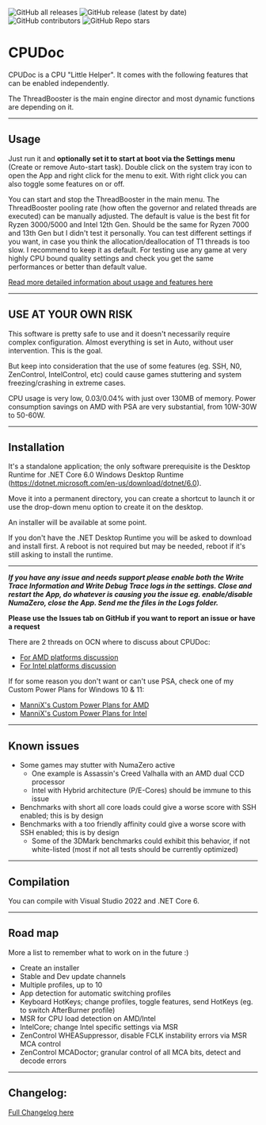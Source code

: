 ﻿![GitHub all releases](https://img.shields.io/github/downloads/mann1x/CPUDoc/total)
![GitHub release (latest by date)](https://img.shields.io/github/v/release/mann1x/CPUDoc)
![GitHub contributors](https://img.shields.io/github/contributors/mann1x/CPUDoc)
![GitHub Repo stars](https://img.shields.io/github/stars/mann1x/CPUDoc?style=social)

# CPUDoc


CPUDoc is a CPU "Little Helper".
It comes with the following features that can be enabled independently.

The ThreadBooster is the main engine director and most dynamic functions are depending on it.

---

## Usage

Just run it and **optionally set it to start at boot via the Settings menu** (Create or remove Auto-start task).
Double click on the system tray icon to open the App and right click for the menu to exit.
With right click you can also toggle some features on or off.

You can start and stop the ThreadBooster in the main menu.
The ThreadBooster pooling rate (how often the governor and related threads are executed) can be manually adjusted.
The default is value is the best fit for Ryzen 3000/5000 and Intel 12th Gen.
Should be the same for Ryzen 7000 and 13th Gen but I didn't test it personally.
You can test different settings if you want, in case you think the allocation/deallocation of T1 threads is too slow.
I recommend to keep it as default.
For testing use any game at very highly CPU bound quality settings and check you get the same performances or better than default value.

[Read more detailed information about usage and features here](USAGE.md)

---

## **USE AT YOUR OWN RISK**

This software is pretty safe to use and it doesn't necessarily require complex configuration.
Almost everything is set in Auto, without user intervention. This is the goal.

But keep into consideration that the use of some features (eg. SSH, N0, ZenControl, IntelControl, etc) could cause games stuttering and system freezing/crashing in extreme cases.

CPU usage is very low, 0.03/0.04% with just over 130MB of memory.
Power consumption savings on AMD with PSA are very substantial, from 10W-30W to 50-60W.

---

## Installation

It's a standalone application; the only software prerequisite is the Desktop Runtime for .NET Core 6.0 Windows Desktop Runtime (https://dotnet.microsoft.com/en-us/download/dotnet/6.0).

Move it into a permanent directory, you can create a shortcut to launch it or use the drop-down menu option to create it on the desktop.

An installer will be available at some point.

If you don't have the .NET Desktop Runtime you will be asked to download and install first. A reboot is not required but may be needed, reboot if it's still asking to install the runtime.

---

***If you have any issue and needs support please enable both the Write Trace Information and Write Debug Trace logs in the settings.
Close and restart the App, do whatever is causing you the issue eg. enable/disable NumaZero, close the App.
Send me the files in the Logs folder.***

****Please use the Issues tab on GitHub if you want to report an issue or have a request****

There are 2 threads on OCN where to discuss about CPUDoc:
- [For AMD platforms discussion](https://www.overclock.net/threads/cpudoc-little-cpu-helper-tool-with-some-exclusive-features.1802082/)
- [For Intel platforms discussion](https://www.overclock.net/threads/cpudoc-little-cpu-helper-tool-with-some-exclusive-features.1802081/)

If for some reason you don't want or can't use PSA, check one of my Custom Power Plans for Windows 10 & 11:
- [ManniX's Custom Power Plans for AMD](https://www.overclock.net/threads/ryzen-custom-power-plans-for-windows-10-balanced-and-ultimate.1776353/)
- [ManniX's Custom Power Plans for Intel](https://www.overclock.net/threads/intel-custom-power-plans-for-windows.1802309/)

---

## Known issues

- Some games may stutter with NumaZero active
    - One example is Assassin's Creed Valhalla with an AMD dual CCD processor
    - Intel with Hybrid architecture (P/E-Cores) should be immune to this issue
- Benchmarks with short all core loads could give a worse score with SSH enabled; this is by design
- Benchmarks with a too friendly affinity could give a worse score with SSH enabled; this is by design
    - Some of the 3DMark benchmarks could exhibit this behavior, if not white-listed (most if not all tests should be currently optimized) 

---

## Compilation

You can compile with Visual Studio 2022 and .NET Core 6.

---

## Road map

More a list to remember what to work on in the future :)

- Create an installer
- Stable and Dev update channels
- Multiple profiles, up to 10
- App detection for automatic switching profiles
- Keyboard HotKeys; change profiles, toggle features, send HotKeys (eg. to switch AfterBurner profile)
- MSR for CPU load detection on AMD/Intel
- IntelCore; change Intel specific settings via MSR
- ZenControl WHEASuppressor, disable FCLK instability errors via MSR MCA control
- ZenControl MCADoctor; granular control of all MCA bits, detect and decode errors

---


## Changelog:

[Full Changelog here](CHANGELOG.md)
